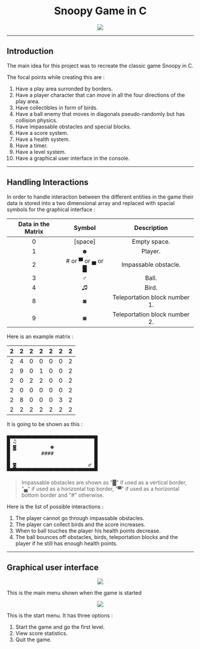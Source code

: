<h1 align="center">Snoopy Game in C</h1>

<p align="center">
  <img src="https://github.com/ysfelhamri/Snoopy/assets/103438312/9eb63188-710f-4ccf-8392-d65a40a0c1e0">
</p>

___

## Introduction

The main idea for this project was to recreate the classic game Snoopy in C.


The focal points while creating this are :

1. Have a play area surronded by borders.
2. Have a player character that can move in all the four directions of the play area.
3. Have collectibles in form of birds.
4. Have a ball enemy that moves in diagonals pseudo-randomly but has collision physics.
5. Have impassable obstacles and special blocks.
6. Have a score system.
7. Have a health system.
8. Have a timer.
9. Have a level system.
10. Have a graphical user interface in the console.

___

## Handling Interactions

In order to handle interaction between the different entities in the game their data is stored into a two dimensional array and replaced with spacial symbols for the graphical interface :

| Data in the Matrix | Symbol | Description |
| :---: | :---: | :---: |
| 0 | \[space\] | Empty space. |
| 1 | ☻ | Player. |
| 2 | # or ▀ or ▄ or █ | Impassable obstacle. |
| 3 | ♂ | Ball. |
| 4 | ♫ | Bird. |
| 8 | ◙ | Teleportation block number 1. |
| 9 | ◙ | Teleportation block number 2. |

Here is an example matrix : 

| 2 | 2 | 2 | 2 | 2 | 2 | 2 |
| - | - | - | - | - | - | - |
| 2 | 4 | 0 | 0 | 0 | 0 | 2 |
| 2 | 9 | 0 | 1 | 0 | 0 | 2 |
| 2 | 0 | 2 | 2 | 0 | 0 | 2 |
| 2 | 0 | 0 | 0 | 0 | 0 | 2 |
| 2 | 8 | 0 | 0 | 0 | 3 | 2 |
| 2 | 2 | 2 | 2 | 2 | 2 | 2 |

It is going to be shown as this : 

<pre>
▄▄▄▄▄▄▄▄▄▄▄▄▄▄▄▄▄▄▄▄▄▄▄▄▄▄▄▄▄
█ ♫                         █
█ ◙           ☻             █
█          ####             █
█                           █
█ ◙                       ♂ █
▀▀▀▀▀▀▀▀▀▀▀▀▀▀▀▀▀▀▀▀▀▀▀▀▀▀▀▀▀
</pre>

> Impassable obstacles are shown as "█" if used as a vertical border, "▄" if used as a horizontal top border, "▀" if used as a horizontal bottom border and "#" otherwise.

Here is the list of possible interactions :

1. The player cannot go through impassable obstacles.
2. The player can collect birds and the score increases.
3. When to ball touches the player his health points decrease.
4. The ball bounces off obstacles, birds, teleportation blocks and the player if he still has enough health points.

___

## Graphical user interface

<p align="center">
  <img src="https://github.com/ysfelhamri/Snoopy/assets/103438312/9eb63188-710f-4ccf-8392-d65a40a0c1e0">
</p>

This is the main menu shown when the game is started

<p align="center">
  <img src="https://github.com/ysfelhamri/Snoopy/assets/103438312/1cc156be-2035-4fb6-9d63-7e380aa13afd">
</p>

This is the start menu. It has three options :

1. Start the game and go the first level.
2. View score statistics.
3. Quit the game.

